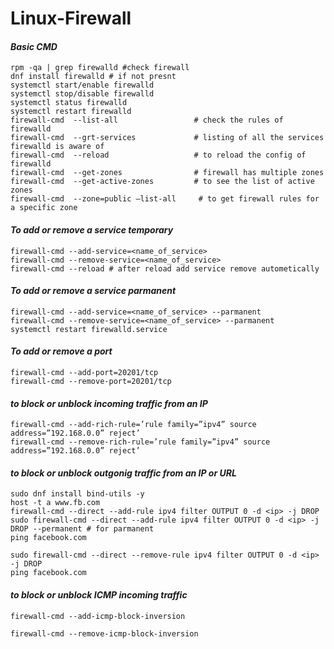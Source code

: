 # Linux-Firewall
#### *Basic CMD*
```
rpm -qa | grep firewalld #check firewall
dnf install firewalld # if not presnt
systemctl start/enable firewalld
systemctl stop/disable firewalld
systemctl status firewalld
systemctl restart firewalld	
firewall-cmd  --list-all                 # check the rules of firewalld
firewall-cmd  --grt-services             # listing of all the services firewalld is aware of
firewall-cmd  --reload                   # to reload the config of firewalld
firewall-cmd  --get-zones                # firewall has multiple zones
firewall-cmd  --get-active-zones         # to see the list of active zones
firewall-cmd  --zone=public –list-all     # to get firewall rules for a specific zone

```

#### *To add or remove a service temporary*

```
firewall-cmd --add-service=<name_of_service>
firewall-cmd --remove-service=<name_of_service>
firewall-cmd --reload # after reload add service remove autometically
```

#### *To add or remove a service parmanent*

```
firewall-cmd --add-service=<name_of_service> --parmanent
firewall-cmd --remove-service=<name_of_service> --parmanent
systemctl restart firewalld.service	
```

#### *To add or remove a port*

```
firewall-cmd --add-port=20201/tcp
firewall-cmd --remove-port=20201/tcp
```

#### *to block or unblock incoming traffic from an IP*
```
firewall-cmd --add-rich-rule=’rule family=”ipv4” source address=”192.168.0.0” reject’
firewall-cmd --remove-rich-rule=’rule family=”ipv4” source address=”192.168.0.0” reject’
```

#### *to block or unblock outgonig traffic from an IP or URL*

```
sudo dnf install bind-utils -y
host -t a www.fb.com
firewall-cmd --direct --add-rule ipv4 filter OUTPUT 0 -d <ip> -j DROP
sudo firewall-cmd --direct --add-rule ipv4 filter OUTPUT 0 -d <ip> -j DROP --permanent # for parmanent
ping facebook.com

sudo firewall-cmd --direct --remove-rule ipv4 filter OUTPUT 0 -d <ip> -j DROP
ping facebook.com

```

#### *to block or unblock ICMP incoming traffic*

```
firewall-cmd --add-icmp-block-inversion

firewall-cmd --remove-icmp-block-inversion
```
